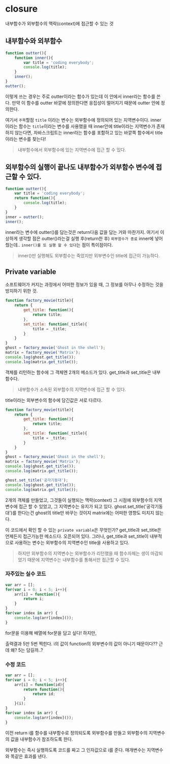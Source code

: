 # closure

내부함수가 외부함수의 맥락(context)에 접근할 수 있는 것 

## 내부함수와 외부함수
```js
function outter(){
	function inner(){
		var title = 'coding everybody';
		console.log(title);
	}
	inner();
}
outter();
```
이렇게 쓰는 경우는 주로 outter이라는 함수가 있는데 이 안에서 inner라는 함수를 쓴다. 만약 이 함수를 outter 바깥에 정의한다면 응집성이 떨어지기 때문에 outter 안에 정의한다. 

여기서 `주목`할점
`title` 이라는 변수는 외부함수에 정의되어 있는 지역변수이다.
inner이라는 함수는 `title`이라는 변수를 사용했을 때 inner안에 title이라는 지역변수가 존재하지 않는다면,  자바스크립트는 inner라는 함수를 포함하고 있는 바깥쪽 함수에서 title이라는 변수를 찾는다! 

>내부함수에서 외부함수에 있는 지역변수에 접근 할 수 있다. 

## 외부함수의 실행이 끝나도 내부함수가 외부함수 변수에 접근할 수 있다.
```js
function outter(){
	var title = 'coding everybody';
	return function(){
		console.log(title);
	}
}
inner = outter();
inner();
```

inner라는 변수에 outter()를 담는것은 return다음 값을 담는 거와 마찬가지.
여기서 이상하게 생각할 점은 outter()라는걸 실행 후(return한 후) `외부함수가 종료` inner에 넣어줬는데.. `inner()를 또 실행 할 수 있다`는 점이 특이점이다.

> inner()만 실행해도 외부함수는 죽었지만 외부변수인 title에 접근이 가능하다.

## Private variable

소프트웨어가 커지는 과정에서 어떠한 정보가 있을 때,  그 정보를 아무나 수정하는 것을 방지하기 위한 것.

```js
function factory_movie(title){
	return {
		get_title: function(){
			return title;
		},
		set_title: function(_title){
			title = _title;
		}
	}
}
ghost = factory_movie('Ghost in the shell');
matrix = factory_movie('Matrix');
console.log(ghost.get_title());
console.log(matrix.get_title());
```

객체를 리턴하는 함수에 그 객체엔 2개의 메소드가 있다.
get_title과 set_title은 내부 함수다. 

> 내부함수가 소속된 외부함수의 지역변수에 접근 할 수 있다.

title이라는 외부변수의 함수에 담긴값은 서로 다르다.

```js
function factory_movie(title){
	return {
		get_title: function(){
			return title;
		},
		set_title: function(_title){
			title = _title;
		}
	}
}
ghost = factory_movie('Ghost in the shell');
matrix = factory_movie('Matrix');
console.log(ghost.get_title());
console.log(matrix.get_title());

ghost.set_title('공각기동대');
console.log(ghost.get_title());
console.log(matrix.get_title());
```

2개의 객체를 만들었고, 그것들이 실행되는 맥락(context)
그 시점에 외부함수의 지역변수에 접근 할 수 있었고, 그 지역변수는 유지가 되고 있다.
ghost.set_title('공각기동대')를 한다는건 ghost의 title만 바꾸는 것이지 matrix에는 어떠한 영향도 미치지 않는다.  

이 코드에서 확인 할 수 있는 `private variable`은 무엇인가?
get_title과 set_title은 언제든지 접근가능한 메소드다. 오픈되어 있다. 
그러나, get_title과 set_title이 내부적으로 사용하는 변수는 외부함수의 지역변수인 title을 사용하고 있다. 

> 하지만 외부함수의 지역변수는 외부함수가 리턴했을 때 함수자체는 생이 마감되었기 때문에 지역변수는 내부함수를 통해서만 접근할 수 있다.

### 자주있는 실수 코드

```js
var arr = [];
for(var i = 0; i < 5; i++){
    arr[i] = function(){
        return i;
    }
}
for(var index in arr) {
    console.log(arr[index]());
}
```

for문을 이용해 배열에 for문을 담고 싶다! 하지만,

출력결과 5만 5번 찍힌다. i의 값이 function의 외부변수의 값이 아니기 때문이다??
근데 왜? 5는 담길까..? 

### 수정 코드

```js
var arr = [];
for(var i = 0; i < 5; i++){
    arr[i] = function(id){
        return function(){
            return id;
        }
    }(i);
}
for(var index in arr) {
    console.log(arr[index]());
}
```

이전 return i를 함수를 내부함수로 정의되도록 외부함수를 만들고 외부함수의 지역변수의 값을 내부함수가 참조하도록 한다.

외부함수는 즉시 실행하도록 코드를 짜고 그 인자값으로 i를 준다. 매개변수는 지역변수와 똑같은 효과를 낸다.

